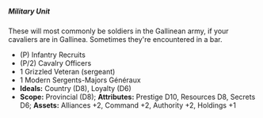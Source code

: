 ##### Military Unit

These will most commonly be soldiers in the Gallinean army, if your
cavaliers are in Gallinea. Sometimes they're encountered in a bar.

  - (P) Infantry Recruits
  - (P/2) Cavalry Officers
  - 1 Grizzled Veteran (sergeant)
  - 1 Modern Sergents-Majors Généraux
  - **Ideals:** Country (D8), Loyalty (D6)
  - **Scope:** Provincial (D8); **Attributes:** Prestige D10, Resources
    D8, Secrets D6; **Assets:** Alliances +2, Command +2, Authority +2,
    Holdings +1

